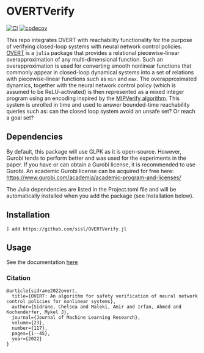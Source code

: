 # OVERTVerify

[![CI](https://github.com/sisl/OVERTVerify.jl/actions/workflows/CI.yml/badge.svg)](https://github.com/sisl/OVERTVerify.jl/actions/workflows/CI.yml)
[![codecov](https://codecov.io/gh/sisl/OVERTVerify.jl/branch/master/graph/badge.svg)](https://codecov.io/gh/sisl/OVERTVerify.jl)

This repo integrates OVERT with reachability functionality for the purpose of verifying closed-loop systems with neural network control policies.
[OVERT](https://github.com/sisl/OVERT.jl) is a `julia` package that provides a relational piecewise-linear overapproximation of any multi-dimensional function. 
Such an overapproximation is used for converting smooth nonlinear functions that commonly appear in closed-loop dynamical systems into a set of relations with piecewise-linear functions such as `min` and `max`. 
The overapproximated dynamics, together with the neural network control policy (which is assumed to be ReLU-activated) is then represented as a mixed integer program using an encoding inspired by the [MIPVerify algorithm](https://arxiv.org/abs/1711.07356).
This system is unrolled in time and used to answer bounded-time reachability queries such as: can the closed loop system avoid an unsafe set? Or reach a goal set?

## Dependencies
By default, this package will use GLPK as it is open-source. However, Gurobi tends to perform better and was used for the experiments in the paper. If you have or can obtain a Gurobi license, it is recommended to use Gurobi. An academic Gurobi license can be acquired for free here: 
https://www.gurobi.com/academia/academic-program-and-licenses/

The Julia dependencies are listed in the Project.toml file and will be automatically installed when you add the package (see Installation below).

## Installation
```
] add https://github.com/sisl/OVERTVerify.jl
```

## Usage
See the documentation [here](docs/src/index.md)

### Citation
```
@article{sidrane2022overt,
  title={OVERT: An algorithm for safety verification of neural network control policies for nonlinear systems},
  author={Sidrane, Chelsea and Maleki, Amir and Irfan, Ahmed and Kochenderfer, Mykel J},
  journal={Journal of Machine Learning Research},
  volume={23},
  number={117},
  pages={1--45},
  year={2022}
}

```
